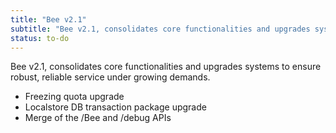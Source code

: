 ```yaml
---
title: "Bee v2.1"
subtitle: "Bee v2.1, consolidates core functionalities and upgrades systems to ensure robust, reliable service under growing demands."
status: to-do
---
```


Bee v2.1, consolidates core functionalities and upgrades systems to ensure robust, reliable service under growing demands.

- Freezing quota upgrade
- Localstore DB transaction package upgrade
- Merge of the /Bee and /debug APIs
